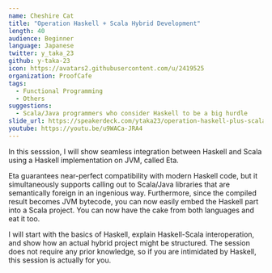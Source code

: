 ```yaml
---
name: Cheshire Cat
title: "Operation Haskell + Scala Hybrid Development"
length: 40
audience: Beginner
language: Japanese
twitter: y_taka_23
github: y-taka-23
icon: https://avatars2.githubusercontent.com/u/2419525
organization: ProofCafe
tags:
  - Functional Programming
  - Others
suggestions:
  - Scala/Java programmers who consider Haskell to be a big hurdle
slide_url: https://speakerdeck.com/ytaka23/operation-haskell-plus-scala
youtube: https://youtu.be/u9WACa-JRA4
---
```

In this sesssion, I will show seamless integration between Haskell and Scala using a Haskell implementation on JVM, called Eta.

Eta guarantees near-perfect compatibility with modern Haskell code, but it simultaneously supports calling out to Scala/Java libraries that are semantically foreign in an ingenious way. Furthermore, since the compiled result becomes JVM bytecode, you can now easily embed the Haskell part into a Scala project. You can now have the cake from both languages and eat it too.

I will start with the basics of Haskell, explain Haskell-Scala interoperation, and show how an actual hybrid project might be structured. The session does not require any prior knowledge, so if you are intimidated by Haskell, this session is actually for you.
